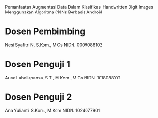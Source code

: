 Pemanfaatan Augmentasi Data Dalam Klasifikasi Handwritten Digit Images Menggunakan Algoritma CNNs Berbasis Android

# Dosen Pembimbing
Nesi Syafitri N, S.Kom., M.Cs
NIDN. 0009088102
# Dosen Penguji 1
Ause Labellapansa, S.T., M.Kom., M.Cs
NIDN. 1018088102
# Dosen Penguji 2
Ana Yulianti, S.Kom., M.Kom
NIDN. 1024077901
